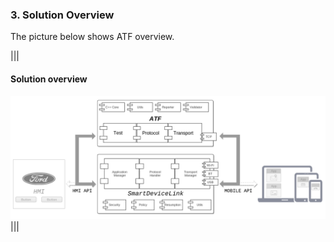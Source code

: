 ### 3.  Solution Overview

The picture below shows ATF overview.

|||
#### Solution overview
![Solution overview](./assets/overview.png)
|||

